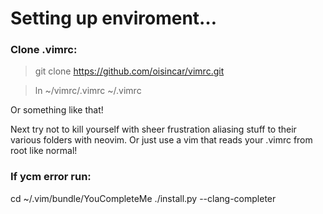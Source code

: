 # Setting up enviroment…

### Clone .vimrc:

>git clone https://github.com/oisincar/vimrc.git

>ln ~/vimrc/.vimrc ~/.vimrc


Or something like that!

Next try not to kill yourself with sheer frustration aliasing stuff to their various folders with neovim. Or just use a vim that reads your .vimrc from root like normal!

### If ycm error run:

cd ~/.vim/bundle/YouCompleteMe
./install.py --clang-completer
